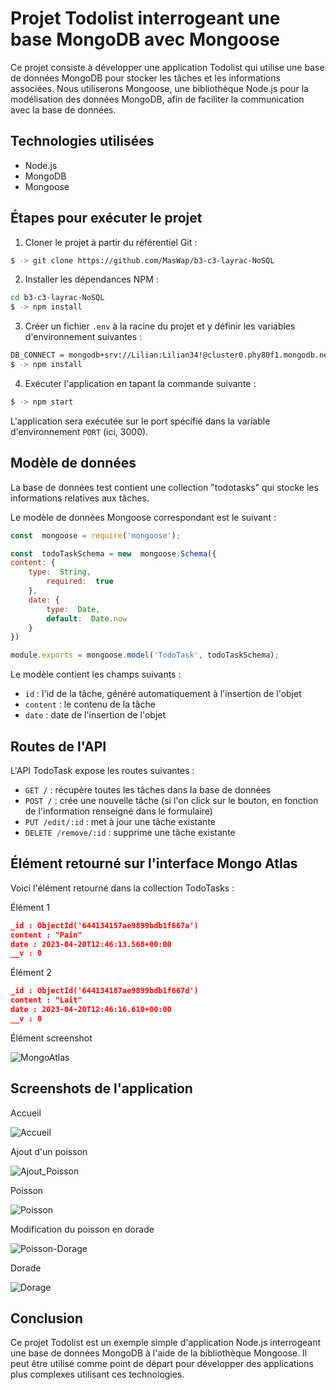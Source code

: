 
# Projet Todolist interrogeant une base MongoDB avec Mongoose

Ce projet consiste à développer une application Todolist qui utilise une base de données MongoDB pour stocker les tâches et les informations associées. Nous utiliserons Mongoose, une bibliothèque Node.js pour la modélisation des données MongoDB, afin de faciliter la communication avec la base de données.

## Technologies utilisées

-   Node.js
-   MongoDB
-   Mongoose


## Étapes pour exécuter le projet

1.  Cloner le projet à partir du référentiel Git :

```bash
$ -> git clone https://github.com/MasWap/b3-c3-layrac-NoSQL
```


2.  Installer les dépendances NPM :

```bash
cd b3-c3-layrac-NoSQL
$ -> npm install
```


3.  Créer un fichier `.env` à la racine du projet et y définir les variables d'environnement suivantes :

```bash
DB_CONNECT = mongodb+srv://Lilian:Lilian34!@cluster0.phy80f1.mongodb.net/?retryWrites=true&w=majority
$ -> npm install
```

4.  Exécuter l'application en tapant la commande suivante :

```bash
$ -> npm start
```

L'application sera exécutée sur le port spécifié dans la variable d'environnement `PORT` (ici, 3000).

## Modèle de données

La base de données test contient une collection "todotasks" qui stocke les informations relatives aux tâches.

Le modèle de données Mongoose correspondant est le suivant :

```javascript
const  mongoose = require('mongoose');

const  todoTaskSchema = new  mongoose.Schema({
content: {
	type:  String,
		required:  true
	},
	date: {
		type:  Date,
		default:  Date.now
	}
})

module.exports = mongoose.model('TodoTask', todoTaskSchema);
```

Le modèle contient les champs suivants :

-   `id` : l'id de la tâche, généré automatiquement à l'insertion de l'objet
-   `content` : le contenu de la tâche
-   `date` : date de l'insertion de l'objet

## Routes de l'API

L'API TodoTask expose les routes suivantes :

-   `GET /` : récupère toutes les tâches dans la base de données
-   `POST /` : crée une nouvelle tâche (si l'on click sur le bouton, en fonction de l'information renseigné dans le formulaire)
-   `PUT /edit/:id` : met à jour une tâche existante
-   `DELETE /remove/:id` : supprime une tâche existante


## Élément retourné sur l'interface Mongo Atlas

Voici l'élément retourné dans la collection TodoTasks :

Élément 1
```json
_id : ObjectId('644134157ae9899bdb1f667a')
content : "Pain"
date : 2023-04-20T12:46:13.568+00:00
__v : 0
```
Élément 2
```json
_id : ObjectId('644134187ae9899bdb1f667d')
content : "Lait"
date : 2023-04-20T12:46:16.610+00:00
__v : 0
```
Élément screenshot

![MongoAtlas](https://github.com/MasWap/b3-c3-layrac-NoSQL/assets/60668709/7ba41cab-4c41-4f25-918a-6212bb79b809)

## Screenshots de l'application

Accueil

![Accueil](https://github.com/MasWap/b3-c3-layrac-NoSQL/assets/60668709/fa4b9316-1e00-4c5a-a2c0-4c62e9cb45e6)

Ajout d'un poisson

![Ajout_Poisson](https://github.com/MasWap/b3-c3-layrac-NoSQL/assets/60668709/7d3e8ed2-31ef-4fca-842c-00435c99a700)


Poisson

![Poisson](https://github.com/MasWap/b3-c3-layrac-NoSQL/assets/60668709/64fbdd1f-102d-4f8a-ac9f-531ac86b9ee2)


Modification du poisson en dorade

![Poisson-Dorage](https://github.com/MasWap/b3-c3-layrac-NoSQL/assets/60668709/672492cd-b92c-447e-8e38-9e625c018a53)

Dorade

![Dorage](https://github.com/MasWap/b3-c3-layrac-NoSQL/assets/60668709/bc4ae67c-7a53-4452-8f86-85dc60bac054)

## Conclusion

Ce projet Todolist est un exemple simple d'application Node.js interrogeant une base de données MongoDB à l'aide de la bibliothèque Mongoose. Il peut être utilisé comme point de départ pour développer des applications plus complexes utilisant ces technologies.
